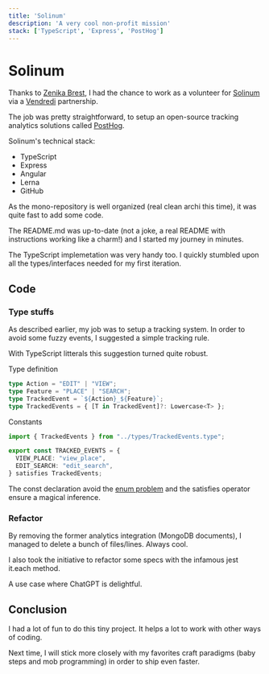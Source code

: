 ```yaml
---
title: 'Solinum'
description: 'A very cool non-profit mission'
stack: ['TypeScript', 'Express', 'PostHog']
---
```



# Solinum

Thanks to [Zenika Brest](https://zenika.com/en-US/agency/brest), I had the chance to work as a volunteer for [Solinum](https://www.solinum.org/) via a [Vendredi](https://en.vendredi.cc/) partnership.

The job was pretty straightforward, to setup an open-source tracking analytics solutions called [PostHog](https://posthog.com/).

Solinum's technical stack:
- TypeScript
- Express
- Angular
- Lerna
- GitHub

As the mono-repository is well organized (real clean archi this time), it was quite fast to add some code.

The README.md was up-to-date (not a joke, a real README with instructions working like a charm!) and I started my journey in minutes.

The TypeScript implemetation was very handy too. I quickly stumbled upon all the types/interfaces needed for my first iteration.

## Code

### Type stuffs

As described earlier, my job was to setup a tracking system. In order to avoid some fuzzy events, I suggested a simple tracking rule.

With TypeScript litterals this suggestion turned quite robust.

Type definition
```ts
type Action = "EDIT" | "VIEW"; 
type Feature = "PLACE" | "SEARCH";
type TrackedEvent = `${Action}_${Feature}`;
type TrackedEvents = { [T in TrackedEvent]?: Lowercase<T> };
```

Constants
```ts
import { TrackedEvents } from "../types/TrackedEvents.type";

export const TRACKED_EVENTS = {
  VIEW_PLACE: "view_place",
  EDIT_SEARCH: "edit_search",
} satisfies TrackedEvents;
```

The const declaration avoid the [enum problem](https://www.youtube.com/watch?v=jjMbPt_H3RQ) and the satisfies operator ensure a magical inference.

### Refactor

By removing the former analytics integration (MongoDB documents), I managed to delete a bunch of files/lines. Always cool.

I also took the initiative to refactor some specs with the infamous jest it.each method.

A use case where ChatGPT is delightful.

## Conclusion

I had a lot of fun to do this tiny project. It helps a lot to work with other ways of coding.

Next time, I will stick more closely with my favorites craft paradigms (baby steps and mob programming) in order to ship even faster.